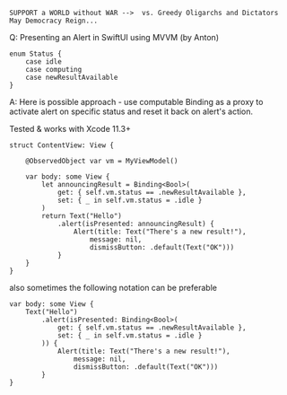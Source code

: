 ```
SUPPORT a WORLD without WAR -->  vs. Greedy Oligarchs and Dictators
May Democracy Reign... 
```

Q: Presenting an Alert in SwiftUI using MVVM (by Anton)

```
enum Status {
    case idle
    case computing
    case newResultAvailable
}
```

A: Here is possible approach - use computable Binding as a proxy
to activate alert on specific status and reset it back on alert's
action.

Tested & works with Xcode 11.3+

    struct ContentView: View {
    
        @ObservedObject var vm = MyViewModel()
    
        var body: some View {
            let announcingResult = Binding<Bool>(
                get: { self.vm.status == .newResultAvailable },
                set: { _ in self.vm.status = .idle }
            )
            return Text("Hello")
                .alert(isPresented: announcingResult) {
                    Alert(title: Text("There's a new result!"),
                        message: nil,
                        dismissButton: .default(Text("OK")))
                }
        }
    }

also sometimes the following notation can be preferable

    var body: some View {
        Text("Hello")
            .alert(isPresented: Binding<Bool>(
                get: { self.vm.status == .newResultAvailable },
                set: { _ in self.vm.status = .idle }
            )) {
                Alert(title: Text("There's a new result!"),
                    message: nil,
                    dismissButton: .default(Text("OK")))
            }
    }
